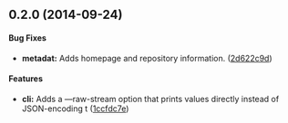 ## 0.2.0 (2014-09-24)


#### Bug Fixes

* **metadat:** Adds homepage and repository information. ([2d622c9d](https://github.com/bloglovin/obpath.js/commit/2d622c9df75769b932a1863c895a2b9ffc831c19))


#### Features

* **cli:** Adds a —raw-stream option that prints values directly instead of JSON-encoding t ([1ccfdc7e](https://github.com/bloglovin/obpath.js/commit/1ccfdc7e74cc7704c899054b5ebe85fd12945eb8))

